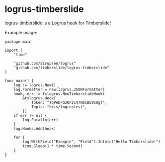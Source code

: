 # logrus-timberslide

logrus-timberslide is a Logrus hook for Timberslide!

Example usage:

```
package main

import (
	"time"

	"github.com/Sirupsen/logrus"
	"github.com/timberslide/logrus-timberslide"
)

func main() {
	log := logrus.New()
	log.Formatter = new(logrus.JSONFormatter)
	hook, err := tslogrus.NewTimberslideHook(
		&tslogrus.Hook{
			Token: "TqPeDFG30Fz147NeCB59SUgT",
			Topic: "kris/logrustest",
		})
	if err != nil {
		log.Fatalln(err)
	}
	log.Hooks.Add(hook)

	for {
		log.WithField("Example", "Field").Infoln("Hello Timberslide!")
		time.Sleep(1 * time.Second)
	}
}
```
